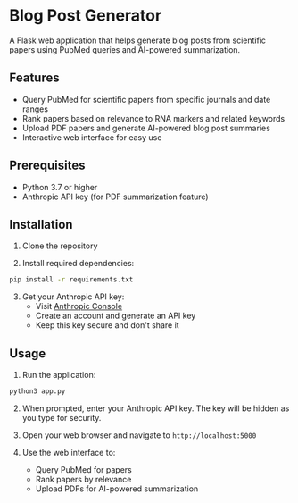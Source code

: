 # Blog Post Generator

A Flask web application that helps generate blog posts from scientific papers using PubMed queries and AI-powered summarization.

## Features

- Query PubMed for scientific papers from specific journals and date ranges
- Rank papers based on relevance to RNA markers and related keywords
- Upload PDF papers and generate AI-powered blog post summaries
- Interactive web interface for easy use

## Prerequisites

- Python 3.7 or higher
- Anthropic API key (for PDF summarization feature)

## Installation

1. Clone the repository

2. Install required dependencies:
```bash
pip install -r requirements.txt
```

3. Get your Anthropic API key:
   - Visit [Anthropic Console](https://console.anthropic.com/)
   - Create an account and generate an API key
   - Keep this key secure and don't share it

## Usage

1. Run the application:
```bash
python3 app.py
```

2. When prompted, enter your Anthropic API key. The key will be hidden as you type for security.

3. Open your web browser and navigate to `http://localhost:5000`

4. Use the web interface to:
   - Query PubMed for papers
   - Rank papers by relevance
   - Upload PDFs for AI-powered summarization
